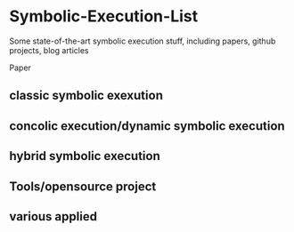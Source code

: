 # Symbolic-Execution-List
Some state-of-the-art symbolic execution stuff, including papers, github projects, blog articles



Paper

## classic symbolic exexution



## concolic execution/dynamic symbolic execution



## hybrid symbolic execution





## Tools/opensource project



## various applied 
